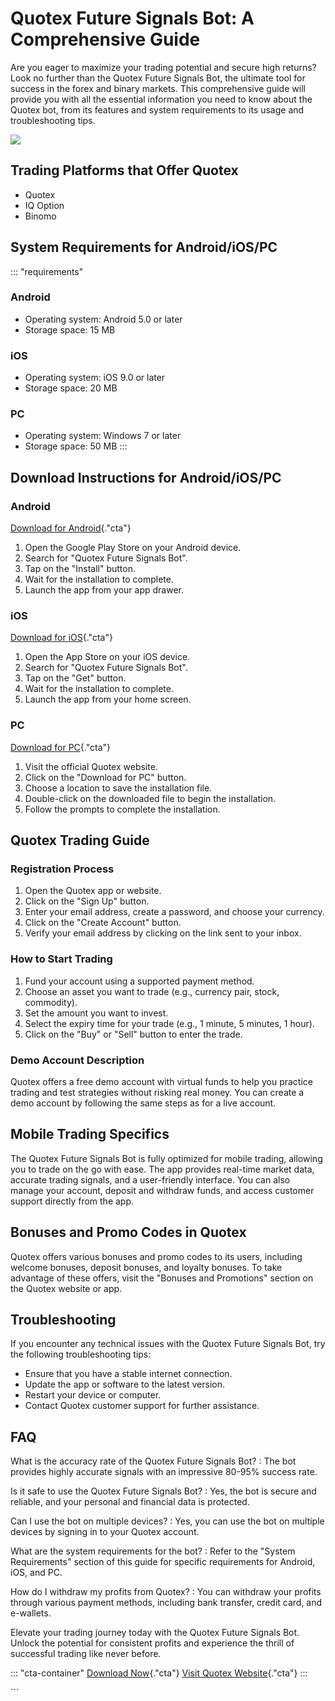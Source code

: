 # Quotex Future Signals Bot: A Comprehensive Guide

Are you eager to maximize your trading potential and secure high
returns? Look no further than the Quotex Future Signals Bot, the
ultimate tool for success in the forex and binary markets. This
comprehensive guide will provide you with all the essential information
you need to know about the Quotex bot, from its features and system
requirements to its usage and troubleshooting tips.

[![](https://static.quotex.io/files/4_en/300_250.jpg)](https://traff.sbs/brokerqxlid)

## Trading Platforms that Offer Quotex

-   Quotex
-   IQ Option
-   Binomo

## System Requirements for Android/iOS/PC

::: \"requirements\"
### Android

-   Operating system: Android 5.0 or later
-   Storage space: 15 MB

### iOS

-   Operating system: iOS 9.0 or later
-   Storage space: 20 MB

### PC

-   Operating system: Windows 7 or later
-   Storage space: 50 MB
:::

## Download Instructions for Android/iOS/PC

### Android

[Download for
Android](\%22https://play.google.com/store/apps/details?id=com.quotex.futuresignals\%22){."cta"}

1.  Open the Google Play Store on your Android device.
2.  Search for "Quotex Future Signals Bot".
3.  Tap on the "Install" button.
4.  Wait for the installation to complete.
5.  Launch the app from your app drawer.

### iOS

[Download for
iOS](\%22https://apps.apple.com/us/app/quotex-future-signals-bot/id1549114050\%22){."cta"}

1.  Open the App Store on your iOS device.
2.  Search for "Quotex Future Signals Bot".
3.  Tap on the "Get" button.
4.  Wait for the installation to complete.
5.  Launch the app from your home screen.

### PC

[Download for PC](\%22https://traff.sbs/brokerqxlid\%22){."cta"}

1.  Visit the official Quotex website.
2.  Click on the "Download for PC" button.
3.  Choose a location to save the installation file.
4.  Double-click on the downloaded file to begin the installation.
5.  Follow the prompts to complete the installation.

## Quotex Trading Guide

### Registration Process

1.  Open the Quotex app or website.
2.  Click on the "Sign Up" button.
3.  Enter your email address, create a password, and choose your
    currency.
4.  Click on the "Create Account" button.
5.  Verify your email address by clicking on the link sent to your
    inbox.

### How to Start Trading

1.  Fund your account using a supported payment method.
2.  Choose an asset you want to trade (e.g., currency pair, stock,
    commodity).
3.  Set the amount you want to invest.
4.  Select the expiry time for your trade (e.g., 1 minute, 5 minutes, 1
    hour).
5.  Click on the "Buy" or "Sell" button to enter the trade.

### Demo Account Description

Quotex offers a free demo account with virtual funds to help you
practice trading and test strategies without risking real money. You can
create a demo account by following the same steps as for a live account.

## Mobile Trading Specifics

The Quotex Future Signals Bot is fully optimized for mobile trading,
allowing you to trade on the go with ease. The app provides real-time
market data, accurate trading signals, and a user-friendly interface.
You can also manage your account, deposit and withdraw funds, and access
customer support directly from the app.

## Bonuses and Promo Codes in Quotex

Quotex offers various bonuses and promo codes to its users, including
welcome bonuses, deposit bonuses, and loyalty bonuses. To take advantage
of these offers, visit the "Bonuses and Promotions" section on the
Quotex website or app.

## Troubleshooting

If you encounter any technical issues with the Quotex Future Signals
Bot, try the following troubleshooting tips:

-   Ensure that you have a stable internet connection.
-   Update the app or software to the latest version.
-   Restart your device or computer.
-   Contact Quotex customer support for further assistance.

## FAQ

What is the accuracy rate of the Quotex Future Signals Bot?
:   The bot provides highly accurate signals with an impressive 80-95%
    success rate.

Is it safe to use the Quotex Future Signals Bot?
:   Yes, the bot is secure and reliable, and your personal and financial
    data is protected.

Can I use the bot on multiple devices?
:   Yes, you can use the bot on multiple devices by signing in to your
    Quotex account.

What are the system requirements for the bot?
:   Refer to the "System Requirements" section of this guide for
    specific requirements for Android, iOS, and PC.

How do I withdraw my profits from Quotex?
:   You can withdraw your profits through various payment methods,
    including bank transfer, credit card, and e-wallets.

Elevate your trading journey today with the Quotex Future Signals Bot.
Unlock the potential for consistent profits and experience the thrill of
successful trading like never before.

::: \"cta-container\"
[Download Now](\%22https://traff.sbs/brokerqxlid\%22){."cta"}
[Visit Quotex Website](\%22https://www.quotex.io/en\%22){."cta"}
:::

\`\`\`

